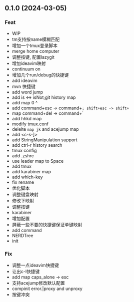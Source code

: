 ## 0.1.0 (2024-03-05)

### Feat

- WIP
- tm支持按name模糊匹配
- 增加一个tmux登录脚本
- merge home computer
- 调整按键, 配置lazygit
- 增加ideavim映射
- continuum on
- 增加几个run/debug的快捷键
- add ideavim
- mvn 快捷键
- add word jump
- add is <-> isNot;git history map
- add map <c-u> <c-d> 0 ^
- add command+esc -> command+`; shift+esc -> shift+`
- map command+del -> command+`
- add hhkd map
- modify tmux.conf
- delelte `map jk` and acejump map
- add <c-s-]>
- add StringManipulation support
- add ctrl-r history search
- tmux config
- add .zshrc
- use leader map to Space
- add tmux
- add karabiner map
- add which-key
- fix rename
- 优化脚本
- 调整键盘映射
- 修改下映射
- 调整按键
- karabiner
- 增加配置
- 屏蔽一些不要的快捷键保证单键映射
- add command
- NERDTree
- init

### Fix

- 调整一点ideavim快捷键
- 让出c-l快捷键
- add map caps_alone -> esc
- 支持acejump修改默认配置
- compinit error.|proxy and unproxy
- 按键冲突
